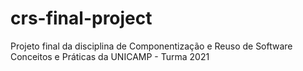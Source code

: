 # crs-final-project
Projeto final da disciplina de Componentização e Reuso de Software Conceitos e Práticas da UNICAMP - Turma 2021
